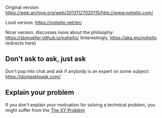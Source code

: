 Original version: https://web.archive.org/web/20131127020115/http://www.nohello.com/

Loud version: https://nohello.net/en/

Nicer version, discusses more about the philisophy: https://sbmueller.github.io/nohello/
(Interestingly, https://aka.ms/nohello redirects here)
## Don't ask to ask, just ask
Don't pop into chat and ask if anybody is an expert on some subject: https://dontasktoask.com/
## Explain your problem
If you don't explain your motivation for solving a technical problem, you might suffer from the [The XY Problem](https://xyproblem.info/)